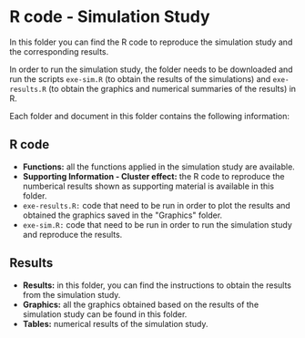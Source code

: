 # R code - Simulation Study

In this folder you can find the R code to reproduce the simulation study and the corresponding results. 

In order to run the simulation study, the folder needs to be downloaded and run the scripts `exe-sim.R` (to obtain the results of the simulations) and `exe-results.R` (to obtain the graphics and numerical summaries of the results) in R.

Each folder and document in this folder contains the following information:

## R code

- **Functions:** all the functions applied in the simulation study are available.
- **Supporting Information - Cluster effect:** the R code to reproduce the numberical results shown as supporting material is available in this folder.
- `exe-results.R:` code that need to be run in order to plot the results and obtained the graphics saved in the "Graphics" folder.
- `exe-sim.R:` code that need to be run in order to run the simulation study and reproduce the results.


## Results

- **Results:** in this folder, you can find the instructions to obtain the results from the simulation study.
- **Graphics:** all the graphics obtained based on the results of the simulation study can be found in this folder.
- **Tables:** numerical results of the simulation study.
